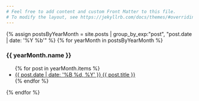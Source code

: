 ```yaml
---
# Feel free to add content and custom Front Matter to this file.
# To modify the layout, see https://jekyllrb.com/docs/themes/#overriding-theme-defaults
---
```

{% assign postsByYearMonth = site.posts | group_by_exp:"post", "post.date | date: '%Y %b'"  %}
{% for yearMonth in postsByYearMonth %}
<h3>{{ yearMonth.name }}</h3>
<ul>
  {% for post in yearMonth.items %}
  <li><a href="{{ site.baseurl }}{{ post.url }}">{{ post.date | date: '%B %d, %Y' }} {{ post.title }}</a></li>
  {% endfor %}
</ul>
{% endfor %}

